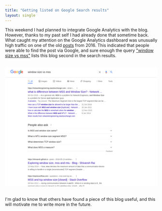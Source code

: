 ```yaml
---
title: "Getting listed on Google Search results"
layout: single
---
```


This weekend I had planned to integrate Google Analytics with the blog.
However, thanks to my past self I had already done that sometime
back.
What caught my attention on the Google Analytics dashboard was unusually high
traffic on one of the old [posts](https://shivansh.github.io/posts/2016-05-13-window-size-and-mss) from 2016. This
indicated that people were able to find the post via Google, and sure enough the
query ["window size vs mss"](https://www.google.com/search?q=window+size+vs+mss) lists this blog 
second in the search results.

<br>
<center><img src="/images/search-results.png"></center>
<br>

I'm glad to know that others have found a piece of this blog useful, and this
will motivate me to write more in the future.
